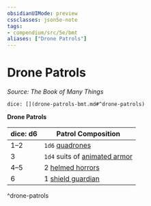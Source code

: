 ```yaml
---
obsidianUIMode: preview
cssclasses: json5e-note
tags:
- compendium/src/5e/bmt
aliases: ["Drone Patrols"]
---
```

# Drone Patrols
*Source: The Book of Many Things* 

`dice: [](drone-patrols-bmt.md#^drone-patrols)`

**Drone Patrols**

| dice: d6 | Patrol Composition |
|----------|--------------------|
| 1–2 | `1d6` [quadrones](z_compendium/bestiary/construct/quadrone-detention-drone-bmt.md) |
| 3 | `1d4` suits of [animated armor](z_compendium/bestiary/construct/animated-armor-detention-drone-bmt.md) |
| 4–5 | 2 [helmed horrors](z_compendium/bestiary/construct/helmed-horror-detention-drone-bmt.md) |
| 6 | 1 [shield guardian](z_compendium/bestiary/construct/advanced-detention-drone-bmt.md) |
^drone-patrols